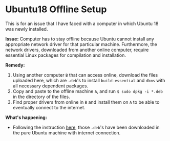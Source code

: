 # Ubuntu18 Offline Setup 

This is for an issue that I have faced with a computer in which Ubuntu 18 was newly installed. 

**Issue:** Computer has to stay offline because Ubuntu cannot install any appropriate network driver for that particular machine. Furthermore, the network drivers, downloaded from another online computer, require essential Linux packages for compilation and installation.

**Remedy:** 
1. Using another computer `B` that can access online, download the files uploaded here, which are `.deb`'s to install `build-essential` and `dkms` with all necessary dependent packages. 
2. Copy and paste to the offline machine `A`, and run `$ sudo dpkg -i *.deb` in the directory of the files. 
3. Find proper drivers from online in `B` and install them on `A` to be able to eventually connect to the internet.

**What's happening:**
- Following the instruction [here](https://ivanitlearning.wordpress.com/2019/04/21/installing-ubuntu-packages-and-git-repos-offline/), those `.deb`'s have been downloaded in the pure Ubuntu machine with internet connection. 
